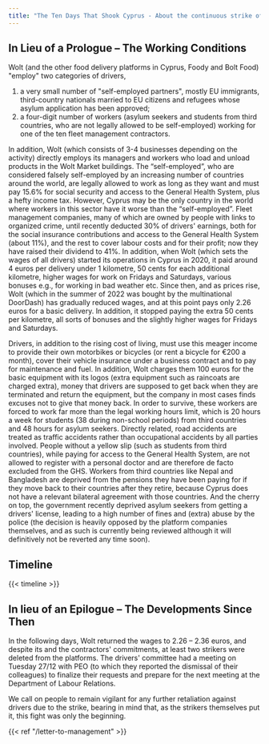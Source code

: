 ```yaml
---
title: "The Ten Days That Shook Cyprus - About the continuous strike of Wolt delivery drivers"
---
```


## In Lieu of a Prologue – The Working Conditions

Wolt (and the other food delivery platforms in Cyprus, Foody and Bolt Food) "employ" two categories of drivers,

1. a very small number of "self-employed partners", mostly EU immigrants, third-country nationals married to EU citizens and refugees whose asylum application has been approved;
2. a four-digit number of workers (asylum seekers and students from third countries, who are not legally allowed to be self-employed) working for one of the ten fleet management contractors.

In addition, Wolt (which consists of 3-4 businesses depending on the activity) directly employs its managers and workers who load and unload products in the Wolt Market buildings. The “self-employed”, who are considered falsely self-employed by an increasing number of countries around the world, are legally allowed to work as long as they want and must pay 15.6% for social security and access to the General Health System, plus a hefty income tax. However, Cyprus may be the only country in the world where workers in this sector have it worse than the “self-employed”. Fleet management companies, many of which are owned by people with links to organized crime, until recently deducted 30% of drivers' earnings, both for the social insurance contributions and access to the General Health System (about 11%), and the rest to cover labour costs and for their profit; now they have raised their dividend to 41%. In addition, when Wolt (which sets the wages of all drivers) started its operations in Cyprus in 2020, it paid around 4 euros per delivery under 1 kilometre, 50 cents for each additional kilometre, higher wages for work on Fridays and Saturdays, various bonuses e.g., for working in bad weather etc. Since then, and as prices rise, Wolt (which in the summer of 2022 was bought by the multinational DoorDash) has gradually reduced wages, and at this point pays only 2.26 euros for a basic delivery. In addition, it stopped paying the extra 50 cents per kilometre, all sorts of bonuses and the slightly higher wages for Fridays and Saturdays.

Drivers, in addition to the rising cost of living, must use this meager income to provide their own motorbikes or bicycles (or rent a bicycle for €200 a month), cover their vehicle insurance under a business contract and to pay for maintenance and fuel. In addition, Wolt charges them 100 euros for the basic equipment with its logos (extra equipment such as raincoats are charged extra), money that drivers are supposed to get back when they are terminated and return the equipment, but the company in most cases finds excuses not to give that money back. In order to survive, these workers are forced to work far more than the legal working hours limit, which is 20 hours a week for students (38 during non-school periods) from third countries and 48 hours for asylum seekers. Directly related, road accidents are treated as traffic accidents rather than occupational accidents by all parties involved. People without a yellow slip (such as students from third countries), while paying for access to the General Health System, are not allowed to register with a personal doctor and are therefore de facto excluded from the GHS. Workers from third countries like Nepal and Bangladesh are deprived from the pensions they have been paying for if they move back to their countries after they retire, because Cyprus does not have a relevant bilateral agreement with those countries. And the cherry on top, the government recently deprived asylum seekers from getting a drivers' license, leading to a high number of fines and (extra) abuse by the police (the decision is heavily opposed by the platform companies themselves, and as such is currently being reviewed although it will definitively not be reverted any time soon).

## Timeline

{{< timeline >}}

## In lieu of an Epilogue – The Developments Since Then

In the following days, Wolt returned the wages to 2.26 – 2.36 euros, and despite its and the contractors' commitments, at least two strikers were deleted from the platforms. The drivers' committee had a meeting on Tuesday 27/12 with PEO (to which they reported the dismissal of their colleagues) to finalize their requests and prepare for the next meeting at the Department of Labour Relations.

We call on people to remain vigilant for any further retaliation against drivers due to the strike, bearing in mind that, as the strikers themselves put it, this fight was only the beginning.

{{< ref "/letter-to-management" >}}

